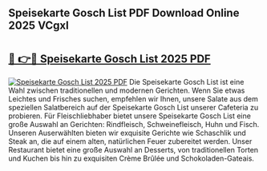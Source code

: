 ## Speisekarte Gosch List PDF Download Online 2025 VCgxl

# <h2><a href="http://gc91wo.nevu.top/?p=Speisekarte+Gosch+List">🔗 👉🔴 Speisekarte Gosch List 2025 PDF</a></h2>

[![Speisekarte Gosch List 2025 PDF](https://i.imgur.com/dBaPXMq.png)](http://gc91wo.nevu.top/?p=Speisekarte+Gosch+List)
Die Speisekarte Gosch List ist eine Wahl zwischen traditionellen und modernen Gerichten. Wenn Sie etwas Leichtes und Frisches suchen, empfehlen wir Ihnen, unsere Salate aus dem speziellen Salatbereich auf der Speisekarte Gosch List unserer Cafeteria zu probieren. Für Fleischliebhaber bietet unsere Speisekarte Gosch List eine große Auswahl an Gerichten: Rindfleisch, Schweinefleisch, Huhn und Fisch. Unseren Auserwählten bieten wir exquisite Gerichte wie Schaschlik und Steak an, die auf einem alten, natürlichen Feuer zubereitet werden. Unser Restaurant bietet eine große Auswahl an Desserts, von traditionellen Torten und Kuchen bis hin zu exquisiten Crème Brûlée und Schokoladen-Gateais.
